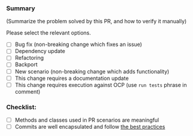 ### Summary

(Summarize the problem solved by this PR, and how to verify it manually)

Please select the relevant options.

- [ ] Bug fix (non-breaking change which fixes an issue)
- [ ] Dependency update
- [ ] Refactoring
- [ ] Backport
- [ ] New scenario (non-breaking change which adds functionality)
- [ ] This change requires a documentation update
- [ ] This change requires execution against OCP (use `run tests` phrase in comment)

### Checklist:
- [ ] Methods and classes used in PR scenarios are meaningful
- [ ] Commits are well encapsulated and follow [the best practices](https://cbea.ms/git-commit/)